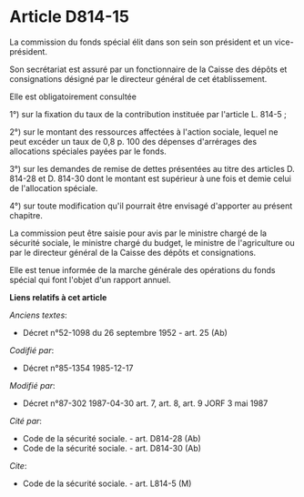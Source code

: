# Article D814-15

La commission du fonds spécial élit dans son sein son président et un vice-président. 

Son secrétariat est assuré par un fonctionnaire de la Caisse des dépôts et consignations désigné par le directeur général de
cet établissement. 

Elle est obligatoirement consultée 

1°) sur la fixation du taux de la contribution instituée par l'article L. 814-5 ; 

2°) sur le montant des ressources affectées à l'action sociale, lequel ne peut excéder un taux de 0,8 p. 100 des dépenses
d'arrérages des allocations spéciales payées par le fonds.

3°) sur les demandes de remise de dettes présentées au titre des articles D. 814-28 et D. 814-30 dont le montant est
supérieur à une fois et demie celui de l'allocation spéciale.

4°) sur toute modification qu'il pourrait être envisagé d'apporter au présent chapitre. 

La commission peut être saisie pour avis par le ministre chargé de la sécurité sociale, le ministre chargé du budget, le
ministre de l'agriculture ou par le directeur général de la Caisse des dépôts et consignations.

Elle est tenue informée de la marche générale des opérations du fonds spécial qui font l'objet d'un rapport annuel.

**Liens relatifs à cet article**

_Anciens textes_:

  - Décret n°52-1098 du 26 septembre 1952 - art. 25 (Ab)

_Codifié par_:

  - Décret n°85-1354 1985-12-17

_Modifié par_:

  - Décret n°87-302 1987-04-30 art. 7, art. 8, art. 9 JORF 3 mai 1987

_Cité par_:

  - Code de la sécurité sociale. - art. D814-28 (Ab)
  - Code de la sécurité sociale. - art. D814-30 (Ab)

_Cite_:

  - Code de la sécurité sociale. - art. L814-5 (M)
